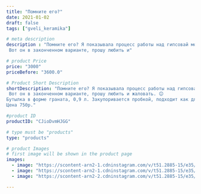 ```yaml
---
title: "Помните его?"
date: 2021-01-02
draft: false
tags: ["gveli_keramika"]

# meta description
description : "Помните его? Я показывала процесс работы над гипсовай моделью бутылки//- граната. (Смотрите в этом профиле ниже) 
 Вот он в законченном варианте, прошу любить и"

# product Price
price: "3000"
priceBefore: "3600.0"

# Product Short Description
shortDescription: "Помните его? Я показывала процесс работы над гипсовай моделью бутылки//- граната. (Смотрите в этом профиле ниже) 
 Вот он в законченном варианте, прошу любить и жаловать. 😊
Бутылка в форме граната, 0,9 л. Закупоривается пробкой, подходит как для подачи, так и для хранения напитков.
Цена 750р."

#product ID
productID: "CJioDvmHJGG"

# type must be "products"
type: "products"

# product Images
# first image will be shown in the product page
images:
  - image: "https://scontent-arn2-1.cdninstagram.com/v/t51.2885-15/e35/134673372_1549866808532554_6281467422149432095_n.jpg?se=7&tp=1&_nc_ht=scontent-arn2-1.cdninstagram.com&_nc_cat=110&_nc_ohc=bIgAYhUNhmYAX9sOWzS&oh=1ffb7b06f97bf01f6ddf781dff02d467&oe=606DE848&ig_cache_key=MjQ3NzcxODkyMTUxNDI0OTU3NQ%3D%3D.2"
  - image: "https://scontent-arn2-1.cdninstagram.com/v/t51.2885-15/e35/134576899_473512516970922_7665986231074616844_n.jpg?se=7&tp=1&_nc_ht=scontent-arn2-1.cdninstagram.com&_nc_cat=106&_nc_ohc=HDDE6r4ehz0AX8jfInI&oh=326f48ff1084e2a1bf925a7ab58deb0c&oe=60707AF7&ig_cache_key=MjQ3NzcxODkyMTUwNTY4MzAwMg%3D%3D.2"
  - image: "https://scontent-arn2-2.cdninstagram.com/v/t51.2885-15/e35/134526252_832197800846640_8165274137710177315_n.jpg?se=7&tp=1&_nc_ht=scontent-arn2-2.cdninstagram.com&_nc_cat=100&_nc_ohc=fcsDkpgDP98AX9oNfpd&oh=61f2f982bf83597dc4a114e706c45aa1&oe=606D939C&ig_cache_key=MjQ3NzcxODkyMTQ4OTAyNDgzOA%3D%3D.2"

---
```

